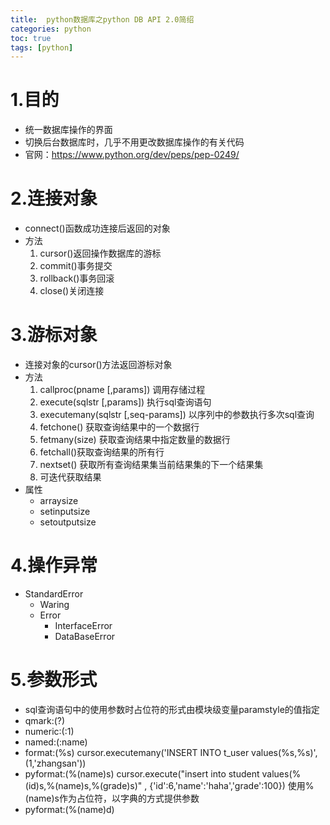```yaml
---
title:  python数据库之python DB API 2.0简绍
categories: python   
toc: true  
tags: [python]
---
```





# 1.目的
* 统一数据库操作的界面
* 切换后台数据库时，几乎不用更改数据库操作的有关代码
* 官网：https://www.python.org/dev/peps/pep-0249/
 

# 2.连接对象

* connect()函数成功连接后返回的对象
* 方法
    1. cursor()返回操作数据库的游标
    2. commit()事务提交
    3. rollback()事务回滚
    4. close()关闭连接

# 3.游标对象
 
* 连接对象的cursor()方法返回游标对象
* 方法
    1. callproc(pname [,params])  调用存储过程
    2. execute(sqlstr [,params]) 执行sql查询语句
    3. executemany(sqlstr [,seq-params]) 以序列中的参数执行多次sql查询
    4. fetchone() 获取查询结果中的一个数据行
    5. fetmany(size) 获取查询结果中指定数量的数据行
    6. fetchall()获取查询结果的所有行
    7. nextset() 获取所有查询结果集当前结果集的下一个结果集
    8. 可迭代获取结果
* 属性
    * arraysize
    * setinputsize
    * setoutputsize


# 4.操作异常
* StandardError
    * Waring
    * Error 
        * InterfaceError
        * DataBaseError

 
# 5.参数形式
* sql查询语句中的使用参数时占位符的形式由模块级变量paramstyle的值指定
* qmark:(?)
* numeric:(:1)
* named:(:name)
* format:(%s)
    cursor.executemany('INSERT INTO t_user values(%s,%s)',(1,'zhangsan'))
* pyformat:(%(name)s)
    cursor.execute("insert into student values(%(id)s,%(name)s,%(grade)s)" , {'id':6,'name':'haha','grade':100})     使用%(name)s作为占位符，以字典的方式提供参数
* pyformat:(%(name)d)


